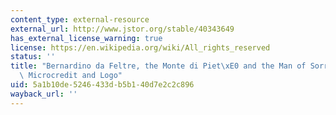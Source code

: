 ```yaml
---
content_type: external-resource
external_url: http://www.jstor.org/stable/40343649
has_external_license_warning: true
license: https://en.wikipedia.org/wiki/All_rights_reserved
status: ''
title: "Bernardino da Feltre, the Monte di Piet\xE0 and the Man of Sorrows: Activist,\
  \ Microcredit and Logo"
uid: 5a1b10de-5246-433d-b5b1-40d7e2c2c896
wayback_url: ''
---
```

